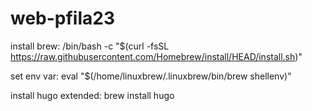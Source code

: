 # web-pfila23

install brew: 
/bin/bash -c "$(curl -fsSL https://raw.githubusercontent.com/Homebrew/install/HEAD/install.sh)"

set env var: 
eval "$(/home/linuxbrew/.linuxbrew/bin/brew shellenv)"

install hugo extended: 
brew install hugo